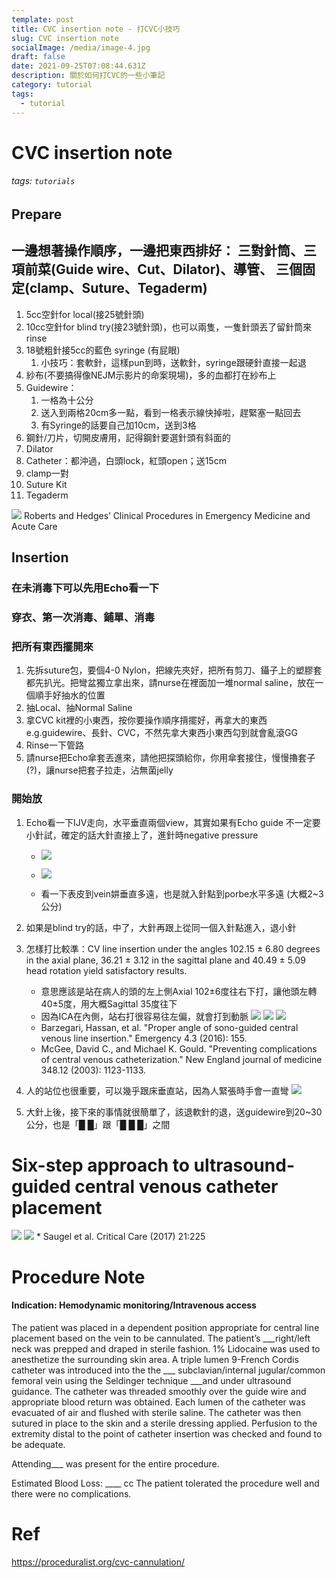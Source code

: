 ```yaml
---
template: post
title: CVC insertion note - 打CVC小技巧
slug: CVC insertion note
socialImage: /media/image-4.jpg
draft: false
date: 2021-09-25T07:08:44.631Z
description: 關於如何打CVC的一些小筆記
category: tutorial
tags:
  - tutorial
---
```

# CVC insertion note
###### tags: `tutorials`
## Prepare
一邊想著操作順序，一邊把東西排好：
三對針筒、三項前菜(Guide wire、Cut、Dilator)、導管、
三個固定(clamp、Suture、Tegaderm)
---
1. 5cc空針for local(接25號針頭)
2. 10cc空針for blind try(接23號針頭)，也可以兩隻，一隻針頭丟了留針筒來rinse
3. 18號粗針接5cc的藍色 syringe (有屁眼)
    1. 小技巧：套軟針，這樣pun到時，送軟針，syringe跟硬針直接一起退
5. 紗布(不要搞得像NEJM示影片的命案現場)，多的血都打在紗布上
6. Guidewire：
    1. 一格為十公分
    2. 送入到兩格20cm多一點，看到一格表示線快掉啦，趕緊塞一點回去
    3. 有Syringe的話要自己加10cm，送到3格
7. 鋼針/刀片，切開皮膚用，記得鋼針要選針頭有斜面的
8. Dilator
9. Catheter：都沖過，白頭lock，紅頭open；送15cm
10. clamp一對
11. Suture Kit
12. Tegaderm

![](https://i.imgur.com/LgqBeC3.jpg)
Roberts and Hedges’ Clinical Procedures in Emergency Medicine and Acute Care
## Insertion
### 在未消毒下可以先用Echo看一下
### 穿衣、第一次消毒、鋪單、消毒
### 把所有東西擺開來
1. 先拆suture包，要個4-0 Nylon，把線先夾好，把所有剪刀、鑷子上的塑膠套都先扒光。把彎盆獨立拿出來，請nurse在裡面加一堆normal saline，放在一個順手好抽水的位置
2. 抽Local、抽Normal Saline
3. 拿CVC kit裡的小東西，按你要操作順序揹擺好，再拿大的東西e.g.guidewire、長針、CVC，不然先拿大東西小東西勾到就會亂滾GG
4. Rinse一下管路
5. 請nurse把Echo傘套丟進來，請他把探頭給你，你用傘套接住，慢慢擼套子(?)，讓nurse把套子拉走，沾無菌jelly

### 開始放
1. Echo看一下IJV走向，水平垂直兩個view，其實如果有Echo guide 不一定要小針試，確定的話大針直接上了，進針時negative pressure
    * ![](https://i.imgur.com/UOecq13.png)
    * ![](https://i.imgur.com/dnAjVXF.png)

    * 看一下表皮到vein妌垂直多遠，也是就入針點到porbe水平多遠 (大概2~3公分)

3. 如果是blind try的話，中了，大針再跟上從同一個入針點進入，退小針
4. 怎樣打比較準：CV line insertion under the angles 102.15 ± 6.80 degrees in the axial plane, 36.21 ± 3.12 in the sagittal plane and 40.49 ± 5.09 head rotation yield satisfactory results.
    * 意思應該是站在病人的頭的左上側Axial 102±6度往右下打，讓他頭左轉40±5度，用大概Sagittal 35度往下
    * 因為ICA在內側，站右打很容易往左偏，就會打到動脈
![](https://i.imgur.com/RcokSwb.png)
![](https://i.imgur.com/diCAYiA.png)
![](https://i.imgur.com/XX6hQX7.jpg)
    * Barzegari, Hassan, et al. "Proper angle of sono-guided central venous line insertion." Emergency 4.3 (2016): 155.
    * McGee, David C., and Michael K. Gould. "Preventing complications of central venous catheterization." New England journal of medicine 348.12 (2003): 1123-1133.

4. 人的站位也很重要，可以幾乎跟床垂直站，因為人緊張時手會一直彎
![](https://i.imgur.com/lkYMG7G.jpg)
5. 大針上後，接下來的事情就很簡單了，該退軟針的退，送guidewire到20~30公分，也是「█ █」跟「█ █ █」之間

# Six-step approach to ultrasound-guided central venous catheter placement
![](https://i.imgur.com/5yF3P8H.png)
![](https://i.imgur.com/mgmIMov.png)
    * Saugel et al. Critical Care (2017) 21:225 




# Procedure Note

#### Indication: Hemodynamic monitoring/Intravenous access

The patient was placed in a dependent position appropriate for central line placement based on the vein to be cannulated. The patient’s ___right/left neck was prepped and draped in sterile fashion. 1% Lidocaine was used to anesthetize the surrounding skin area. A triple lumen  9-French Cordis catheter was introduced into the the ___ subclavian/internal jugular/common femoral vein using the Seldinger technique  ___and under ultrasound guidance. The catheter was threaded smoothly over the guide wire and appropriate blood return was obtained. Each lumen of the catheter was evacuated of air and flushed with sterile saline. The catheter was then sutured in place to the skin and a sterile dressing applied. Perfusion to the extremity distal to the point of catheter insertion was checked and found to be adequate. 

Attending___ was present for the entire procedure.

Estimated Blood Loss: ____ cc
The patient tolerated the procedure well and there were no complications.

# Ref
https://proceduralist.org/cvc-cannulation/